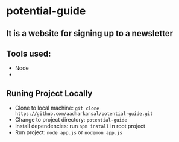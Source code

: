 # potential-guide

## It is a website for signing up to a newsletter

## Tools used:
- Node
- 

## Runing Project Locally
- Clone to local machine: `git clone https://github.com/aadharkansal/potential-guide.git`
- Change to project directory: `potential-guide`
- Install dependencies: run `npm install` in root project
- Run project: `node app.js` or `nodemon app.js`
